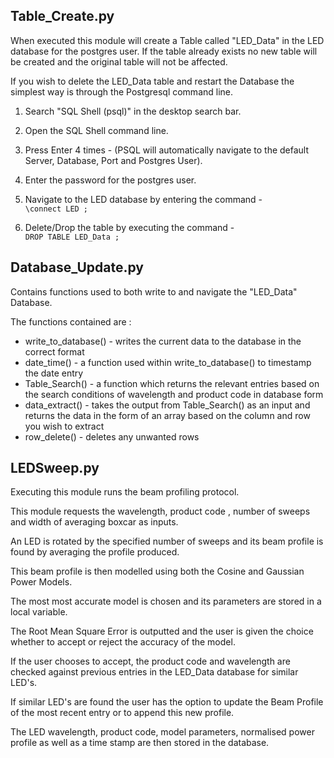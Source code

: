 ## Table_Create.py

When executed this module will create a Table called "LED_Data" in the LED database for the postgres user. If the table already exists no new table will be created and the original table will not be affected. 

If you wish to delete the LED_Data table and restart the Database the simplest way is through the Postgresql command line.  

1. Search "SQL Shell (psql)" in the desktop search bar.   

2. Open the SQL Shell command line.  

3. Press Enter 4 times - (PSQL will automatically navigate to the default Server, Database, Port and Postgres User). 

4. Enter the password for the postgres user.  

5. Navigate to the LED database by entering the command -   
` \connect LED ; `  

6. Delete/Drop the table by executing the command -  
` DROP TABLE LED_Data ; `

## Database_Update.py

Contains functions used to both write to and navigate the "LED_Data" Database.  

The functions contained are :  
- write_to_database() - writes the current data to the database in the correct format 
- date_time() - a function used within write_to_database() to timestamp the date entry  
- Table_Search() - a function which returns the relevant entries based on the search conditions of wavelength and product code in database form  
- data_extract() - takes the output from Table_Search() as an input and returns the data in the form of an array based on the column and row you wish to extract
- row_delete() - deletes any unwanted rows

## LEDSweep.py

Executing this module runs the beam profiling protocol.  

This module requests the wavelength, product code , number of sweeps and width of averaging boxcar as inputs. 

An LED is rotated by the specified number of sweeps and its beam profile is found by averaging the profile produced. 

This beam profile is then modelled using both the Cosine and Gaussian Power Models. 

The most most accurate model is chosen and its parameters are stored in a local variable. 

The Root Mean Square Error is outputted and the user is given the choice whether to accept or reject the accuracy of the model. 

If the user chooses to accept, the product code and wavelength are checked against previous entries in the LED_Data database for similar LED's. 

If similar LED's are found the user has the option to update the Beam Profile of the most recent entry or to append this new profile. 

The LED wavelength, product code, model parameters, normalised power profile as well as a time stamp are then stored in the database. 
